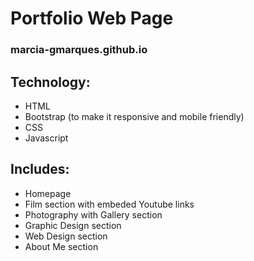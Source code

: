 # Portfolio Web Page
### marcia-gmarques.github.io 



## Technology:
- HTML
- Bootstrap (to make it responsive and mobile friendly)
- CSS
- Javascript

## Includes:
- Homepage
- Film section with embeded Youtube links
- Photography with Gallery section
- Graphic Design section
- Web Design section
- About Me section


